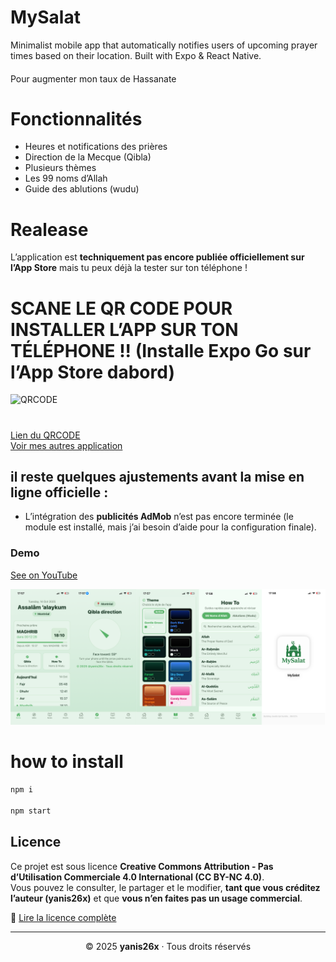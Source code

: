 # MySalat
Minimalist mobile app that automatically notifies users of upcoming prayer times based on their location. Built with Expo &amp; React Native.
#### 
Pour augmenter mon taux de Hassanate

# Fonctionnalités
- Heures et notifications des prières
- Direction de la Mecque (Qibla)
- Plusieurs thèmes
- Les 99 noms d’Allah
- Guide des ablutions (wudu)

# Realease
L’application est **techniquement pas encore publiée officiellement sur l’App Store** mais tu peux déjà la tester sur ton téléphone !
# SCANE LE QR CODE POUR INSTALLER L’APP SUR TON TÉLÉPHONE !! (Installe Expo Go sur l’App Store dabord)
![QRCODE](https://github.com/yanis26x/yanis26x/blob/index/OST_IMG/QrcodeMySalat.png) 
#
[Lien du QRCODE](https://expo.dev/preview/update?message=MySalat26x+beta+V2&updateRuntimeVersion=1.0.0&createdAt=2025-10-17T10%3A54%3A25.242Z&slug=exp&projectId=c0003c16-6c9e-414f-817e-4a7278303424&group=04402fb6-fac7-407d-aadd-91dd56401413)  
[Voir mes autres application](https://yanis26x.github.io/yanis26x/application/install.html)

## il reste **quelques ajustements** avant la mise en ligne officielle :
- L’intégration des **publicités AdMob** n’est pas encore terminée (le module est installé, mais j’ai besoin d’aide pour la configuration finale).

### Demo
[See on YouTube](https://youtube.com/shorts/X3Ul-3ZSmvY?feature=share)

![MySalatV2Show](https://github.com/yanis26x/MySalat/blob/main/assets/screen/MySalatV2Show.png)


# how to install
```bash
npm i

npm start
```

## Licence

Ce projet est sous licence **Creative Commons Attribution - Pas d’Utilisation Commerciale 4.0 International (CC BY-NC 4.0)**.  
Vous pouvez le consulter, le partager et le modifier, **tant que vous créditez l’auteur (yanis26x)** et que **vous n’en faites pas un usage commercial**.  

🔗 [Lire la licence complète](https://creativecommons.org/licenses/by-nc/4.0/deed.fr)

---

<p align="center">© 2025 <b>yanis26x</b> · Tous droits réservés </p>
